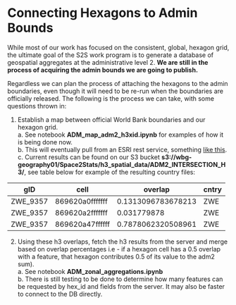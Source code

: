 # Connecting Hexagons to Admin Bounds
While most of our work has focused on the consistent, global, hexagon grid, the ultimate goal of the S2S work program is to generate a database of geospatial aggregates at the administrative level 2. **We are still in the process of acquiring the admin bounds we are going to publish.**

Regardless we can plan the process of attaching the hexagons to the admin boundaries, even though it will need to be re-run when the boundaries are officially released. The following is the process we can take, with some questions thrown in:

1. Establish a map between official World Bank boundaries and our hexagon grid.  
  a. See notebook __ADM_map_adm2_h3xid.ipynb__ for examples of how it is being done now.  
  b. This will eventually pull from an ESRI rest service, something [like this](https://services.arcgis.com/iQ1dY19aHwbSDYIF/ArcGIS/rest/services/World_Bank_Official_Boundaries__World_International_Borders(Very_High_Definition)/FeatureServer).  
  c. Current results can be found on our S3 bucket __s3://wbg-geography01/Space2Stats/h3_spatial_data/ADM2_INTERSECTION_H3/__, see table below for example of the resulting country files:

 | gID | cell | overlap | cntry | 
 | --- | --- | --- | --- | 
 | ZWE_9357 | 869620a0fffffff | 0.1313096783678213 | ZWE |
 | ZWE_9357 | 869620a2fffffff | 0.031779878 | ZWE |
 | ZWE_9357 | 869620a47ffffff | 0.7878062320508961 | ZWE |

 2. Using these h3 overlaps, fetch the h3 results from the server and merge based on overlap percentages i.e - if a hexagon cell has a 0.5 overlap with a feature, that hexagon contributes 0.5 of its value to the adm2 sum).  
   a. See notebook __ADM_zonal_aggregations.ipynb__  
   b. There is still testing to be done to determine how many features can be requested by hex_id and fields from the server. It may also be faster to connect to the DB directly.
 
